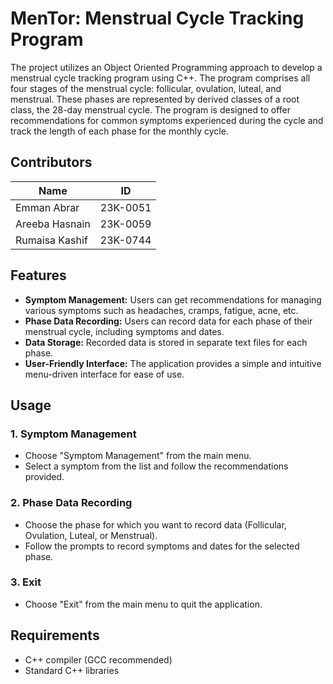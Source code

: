 # MenTor: Menstrual Cycle Tracking Program
The project utilizes an Object Oriented Programming approach to develop a menstrual cycle tracking program using C++. The program comprises all four stages of the menstrual cycle: follicular, ovulation, luteal, and menstrual. These phases are represented by derived classes of a root class, the 28-day menstrual cycle. The program is designed to offer recommendations for common symptoms experienced during the cycle and track the length of each phase for the monthly cycle.

## Contributors

| Name             | ID           |
| ---------------- | ------------ |
| Emman Abrar      | 23K-0051     |
| Areeba Hasnain   | 23K-0059     |
| Rumaisa Kashif   | 23K-0744     |

## Features
- **Symptom Management:** Users can get recommendations for managing various symptoms such as headaches, cramps, fatigue, acne, etc.
- **Phase Data Recording:** Users can record data for each phase of their menstrual cycle, including symptoms and dates.
- **Data Storage:** Recorded data is stored in separate text files for each phase.
- **User-Friendly Interface:** The application provides a simple and intuitive menu-driven interface for ease of use.

## Usage
### 1. Symptom Management
- Choose "Symptom Management" from the main menu.
- Select a symptom from the list and follow the recommendations provided.

### 2. Phase Data Recording
- Choose the phase for which you want to record data (Follicular, Ovulation, Luteal, or Menstrual).
- Follow the prompts to record symptoms and dates for the selected phase.

### 3. Exit
- Choose "Exit" from the main menu to quit the application.


## Requirements
- C++ compiler (GCC recommended)
- Standard C++ libraries
